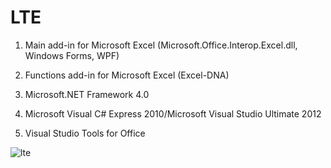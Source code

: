 # LTE
1. Main add-in for Microsoft Excel (Microsoft.Office.Interop.Excel.dll, Windows Forms, WPF)
2. Functions add-in for Microsoft Excel (Excel-DNA)

1. Microsoft.NET Framework 4.0
2. Microsoft Visual C# Express 2010/Microsoft Visual Studio Ultimate 2012
3. Visual Studio Tools for Office

![lte](https://user-images.githubusercontent.com/22416797/32596343-a6f2e6b8-c53b-11e7-845e-a585253e55ec.png)
